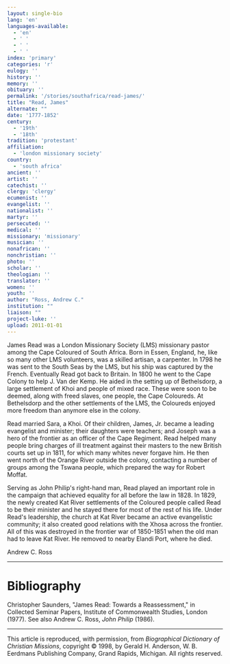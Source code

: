 ```yaml
---
layout: single-bio
lang: 'en'
languages-available:
  - 'en'
  - ' '
  - ' '
  - ' '
index: 'primary'
categories: 'r'
eulogy: ''
history: ''
memory: ''
obituary: ''
permalink: '/stories/southafrica/read-james/'
title: "Read, James"
alternate: ""
date: '1777-1852'
century:
  - '19th'
  - '18th'
tradition: 'protestant'
affiliation:
  - 'london missionary society'
country:
  - 'south africa'
ancient: ''
artist: ''
catechist: ''
clergy: 'clergy'
ecumenist: ''
evangelist: ''
nationalist: ''
martyr: ''
persecuted: ''
medical: ''
missionary: 'missionary'
musician: ''
nonafrican: ''
nonchristian: ''
photo: ''
scholar: ''
theologian: ''
translator: ''
women: ''
youth: ''
author: "Ross, Andrew C."
institution: ""
liaison: ""
project-luke: ''
upload: 2011-01-01
---
```




James Read was a London Missionary Society (LMS) missionary
pastor among the Cape Coloured of South Africa. Born in Essen,
England, he, like so many other LMS volunteers, was a skilled
artisan, a carpenter. In 1798 he was sent to the South Seas
by the LMS, but his ship was captured by the French. Eventually
Read got back to Britain. In 1800 he went to the Cape Colony
to help J. Van der Kemp.
He aided in the setting up of Bethelsdorp, a large settlement
of Khoi and people of mixed race. These were soon to be deemed,
along with freed slaves, one people, the Cape Coloureds. At
Bethelsdorp and the other settlements of the LMS, the Coloureds
enjoyed more freedom than anymore else in the colony.

Read married Sara, a Khoi. Of their children, James, Jr. became
a leading evangelist and minister; their daughters were teachers;
and Joseph was a hero of the frontier as an officer of the
Cape Regiment. Read helped many people bring charges of ill
treatment against their masters to the new British courts
set up in 1811, for which many whites never forgave him. He
then went north of the Orange River outside the colony, contacting
a number of groups among the Tswana people, which prepared
the way for Robert Moffat.

Serving as John Philip's right-hand
man, Read played an important role in the campaign that achieved
equality for all before the law in 1828. In 1829, the newly
created Kat River settlements of the Coloured people called
Read to be their minister and he stayed there for most of
the rest of his life. Under Read's leadership, the church
at Kat River became an active evangelistic community; it also
created good relations with the Xhosa across the frontier.
All of this was destroyed in the frontier war of 1850-1851
when the old man had to leave Kat River. He removed to nearby
Elandi Port, where he died.

Andrew C. Ross

---

# Bibliography

Christopher Saunders, "James Read: Towards a Reassessment," in Collected Seminar Papers, Institute of Commonwealth Studies, London (1977). See also Andrew C. Ross, *John Philip* (1986).

---

This article is reproduced, with permission, from *Biographical Dictionary of Christian Missions*, copyright © 1998, by Gerald H. Anderson, W. B. Eerdmans Publishing Company, Grand Rapids, Michigan. All rights reserved.
